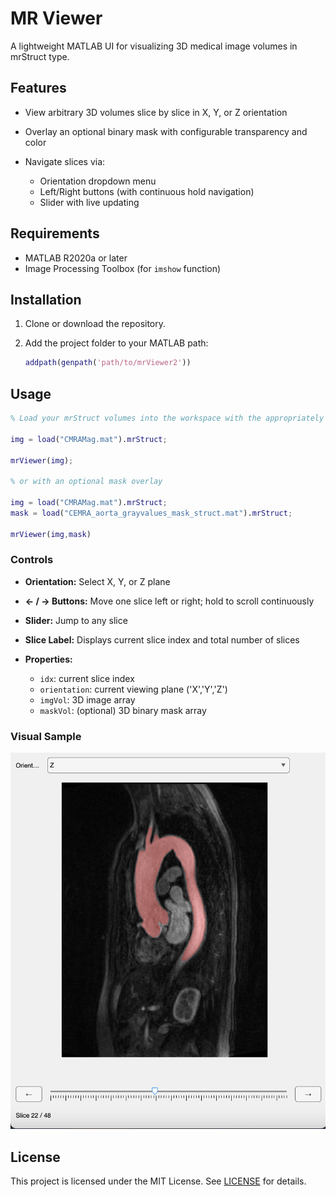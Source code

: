 # MR Viewer

A lightweight MATLAB UI for visualizing 3D medical image volumes in mrStruct type.

## Features

* View arbitrary 3D volumes slice by slice in X, Y, or Z orientation
* Overlay an optional binary mask with configurable transparency and color
* Navigate slices via:

  * Orientation dropdown menu
  * Left/Right buttons (with continuous hold navigation)
  * Slider with live updating

## Requirements

* MATLAB R2020a or later
* Image Processing Toolbox (for `imshow` function)

## Installation

1. Clone or download the repository.
2. Add the project folder to your MATLAB path:

   ```matlab
   addpath(genpath('path/to/mrViewer2'))
   ```

## Usage

```matlab
% Load your mrStruct volumes into the workspace with the appropriately oriented dataAy volumes.

img = load("CMRAMag.mat").mrStruct;

mrViewer(img);

% or with an optional mask overlay

img = load("CMRAMag.mat").mrStruct;
mask = load("CEMRA_aorta_grayvalues_mask_struct.mat").mrStruct;

mrViewer(img,mask)

```

### Controls

* **Orientation:** Select X, Y, or Z plane
* **← / → Buttons:** Move one slice left or right; hold to scroll continuously
* **Slider:** Jump to any slice
* **Slice Label:** Displays current slice index and total number of slices


* **Properties:**

  * `idx`: current slice index
  * `orientation`: current viewing plane ('X','Y','Z')
  * `imgVol`: 3D image array
  * `maskVol`: (optional) 3D binary mask array

### Visual Sample

![sample viewer output](assets/ref.png)

## License

This project is licensed under the MIT License. See [LICENSE](LICENSE) for details.
